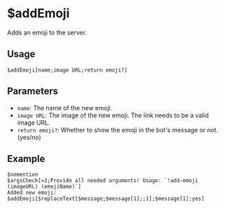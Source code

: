 # $addEmoji
Adds an emoji to the server.

## Usage
```
$addEmoji[name;image URL;return emoji?]
```

## Parameters
- `name`: The name of the new emoji.
- `image URL`: The image of the new emoji. The link needs to be a valid image URL.
- `return emoji?`: Whether to show the emoji in the bot's message or not. (yes/no)

## Example
```
$nomention
$argsCheck[>2;Provide all needed arguments! Usage: `!add-emoji (imageURL) (emojiName)`]
Added new emoji: $addEmoji[$replaceText[$message;$message[1];;1];$message[1];yes]
```
